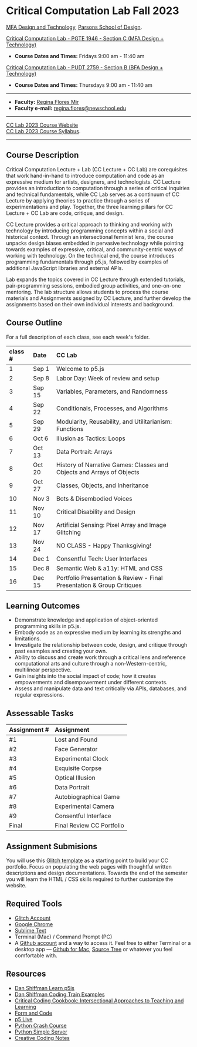 # Critical Computation Lab Fall 2023

[MFA Design and Technology](http://www.newschool.edu/parsons/mfa-design-technology/), [Parsons School of Design](http://www.newschool.edu/parsons/).


[Critical Computation Lab - PGTE 1946 - Section C (MFA Design + Technology)
](https://courses.newschool.edu/courses/PGTE5251/) 

* **Course Dates and Times:**  Fridays 9:00 am - 11:40 am
<!-- * **Location:** 6 East 16th Street, Room 1206 -->

[Critical Computation Lab - PUDT 2759 - Section B (BFA Design + Technology)
](https://courses.newschool.edu/courses/PUDT2109/) 

* **Course Dates and Times:**  Thursdays 9:00 am - 11:40 am
<!-- * **Location:** Academic Entrance 63 Fifth Ave, Room 200 -->
---
* **Faculty:** [Regina Flores Mir](http://www.reginafloresmir.com/)
* **Faculty e-mail:** [regina.flores@newschool.edu](mailto:regina.flores@newschool.edu)
---
[CC Lab 2023 Course Website](https://parsonsdt.github.io/critical-computation-2023/index.html)  
[CC Lab 2023 Course Syllabus](https://docs.google.com/document/d/1-TxTPNrrYog83fFFQhcrCnu-JpKgvyYsQMeHyy5ThPA/edit#heading=h.o00ru69ktat9).

---

## Course Description

Critical Computation Lecture + Lab (CC Lecture + CC Lab) are corequisites that work hand-in-hand to introduce computation and code as an expressive medium for artists, designers, and technologists. CC Lecture provides an introduction to computation through a series of critical inquiries and technical fundamentals, while CC Lab serves as a continuum of CC Lecture by applying theories to practice through a series of experimentations and play. Together, the three learning pillars for CC Lecture + CC Lab are code, critique, and design.

CC Lecture provides a critical approach to thinking and working with technology by introducing programming concepts within a social and historical context. Through an intersectional feminist lens, the course unpacks design biases embedded in pervasive technology while pointing towards examples of expressive, critical, and community-centric ways of working with technology. On the technical end, the course introduces programming fundamentals through p5.js, followed by examples of additional JavaScript libraries and external APIs.

Lab expands the topics covered in CC Lecture through extended tutorials, pair-programming sessions, embodied group activities, and one-on-one mentoring. The lab structure allows students to process the course materials and Assignments assigned by CC Lecture, and further develop the assignments based on their own individual interests and background.

## Course Outline

For a full description of each class, see each week's folder.

| class # | Date | CC Lab |
|:--- |:--- |:--- |
| 1 | Sep 1 | Welcome to p5.js | 
| 2 | Sep 8 | Labor Day: Week of review and setup |
| 3 | Sep 15 | Variables, Parameters, and Randomness |
| 4 | Sep 22 | Conditionals, Processes, and Algorithms | 
| 5 | Sep 29 | Modularity, Reusability, and Utilitarianism: Functions | 
| 6 | Oct 6 | Illusion as Tactics: Loops | 
| 7 | Oct 13 | Data Portrait: Arrays | 
| 8 | Oct 20 | History of Narrative Games: Classes and Objects and Arrays of Objects | 
| 9 | Oct 27 | Classes, Objects, and Inheritance | 
| 10 | Nov 3 | Bots & Disembodied Voices | 
| 11 | Nov 10 | Critical Disability and Design | 
| 12 | Nov 17 | Artificial Sensing: Pixel Array and Image Glitching | 
| 13 | Nov 24 | NO CLASS - Happy Thanksgiving! | 
| 14 | Dec 1 | Consentful Tech: User Interfaces | 
| 15 | Dec 8 | Semantic Web & a11y: HTML and CSS | 
| 16 | Dec 15 | Portfolio Presentation & Review - Final Presentation & Group Critiques |

## Learning Outcomes

* Demonstrate knowledge and application of object-oriented programming skills in p5.js.
* Embody code as an expressive medium by learning its strengths and limitations.
* Investigate the relationship between code, design, and critique through past examples and creating your own.
* Ability to discuss and create work through a critical lens and reference computational arts and culture through a non-Western-centric, multilinear perspective.
* Gain insights into the social impact of code; how it creates empowerments and disempowerment under different contexts.
* Assess and manipulate data and text critically via APIs, databases, and regular expressions.

## Assessable Tasks

| Assignment # | Assignment | 
|:--- |:--- |
| #1 | Lost and Found |
| #2 | Face Generator |
| #3 | Experimental Clock |
| #4 | Exquisite Corpse |
| #5 | Optical Illusion |
| #6 | Data Portrait |
| #7 | Autobiographical Game |
| #8 | Experimental Camera |
| #9 | Consentful Interface |
| Final | Final Review CC Portfolio |

## Assignment Submisions

You will use this [Glitch template](https://glitch.com/~code-portfolio-template) as a starting point to build your CC portfolio. Focus on populating the web pages with thoughtful written descriptions and design documentations. Towards the end of the semester you will learn the HTML / CSS skills required to further customize the website.

## Required Tools

* [Glitch Account](https://glitch.com/)
* [Google Chrome](https://www.google.com/chrome/browser/desktop/index.html)
* [Sublime Text](http://www.sublimetext.com/)
* Terminal (Mac) / Command Prompt (PC)
* A [Github account](https://github.com/) and a way to access it. Feel free to either Terminal or a desktop app — [Github for Mac](https://desktop.github.com/), [Source Tree](https://www.sourcetreeapp.com/) or whatever you feel comfortable with.

## Resources

* [Dan Shiffman Learn p5js](https://github.com/shiffman/LearningProcessing-p5.js)
* [Dan Shiffman Coding Train Examples](https://github.com/CodingRainbow/Rainbow-Code/tree/master/p5.js)
* [Critical Coding Cookbook: Intersectional Approaches to Teaching and Learning](https://criticalcode.recipes/)
* [Form and Code](http://formandcode.com/code-examples/)
* [p5 Live](https://teddavis.org/p5live/)
* [Python Crash Course](https://ehmatthes.github.io/pcc/chapter_01/osx_setup.html)
* [Python Simple Server](https://www.digitalocean.com/community/tutorials/python-simplehttpserver-http-server)
* [Creative Coding Notes](https://creative-coding.decontextualize.com/)


